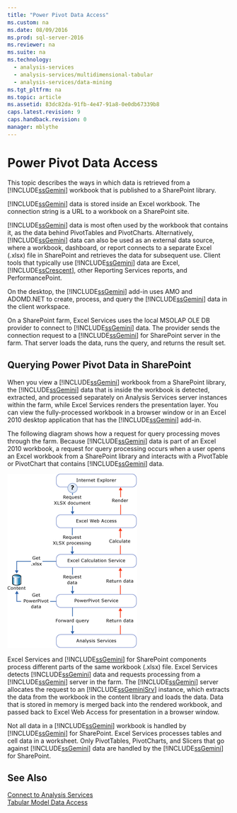 ```yaml
---
title: "Power Pivot Data Access"
ms.custom: na
ms.date: 08/09/2016
ms.prod: sql-server-2016
ms.reviewer: na
ms.suite: na
ms.technology: 
  - analysis-services
  - analysis-services/multidimensional-tabular
  - analysis-services/data-mining
ms.tgt_pltfrm: na
ms.topic: article
ms.assetid: 83dc82da-91fb-4e47-91a8-0e0db67339b8
caps.latest.revision: 9
caps.handback.revision: 0
manager: mblythe
---
```

# Power Pivot Data Access
This topic describes the ways in which data is retrieved from a [!INCLUDE[ssGemini](../../Topics/TopicNameContainA/tokens/ssGemini_md.md)] workbook that is published to a SharePoint library.  
  
 [!INCLUDE[ssGemini](../../Topics/TopicNameContainA/tokens/ssGemini_md.md)] data is stored inside an Excel workbook. The connection string is a URL to a workbook on a SharePoint site.  
  
 [!INCLUDE[ssGemini](../../Topics/TopicNameContainA/tokens/ssGemini_md.md)] data is most often used by the workbook that contains it, as the data behind PivotTables and PivotCharts. Alternatively, [!INCLUDE[ssGemini](../../Topics/TopicNameContainA/tokens/ssGemini_md.md)] data can also be used as an external data source, where a workbook, dashboard, or report connects to a separate Excel (.xlsx) file in SharePoint and retrieves the data for subsequent use. Client tools that typically use [!INCLUDE[ssGemini](../../Topics/TopicNameContainA/tokens/ssGemini_md.md)] data are Excel, [!INCLUDE[ssCrescent](../../Topics/TopicNameContainA/tokens/ssCrescent_md.md)], other Reporting Services reports, and PerformancePoint.  
  
 On the desktop, the [!INCLUDE[ssGemini](../../Topics/TopicNameContainA/tokens/ssGemini_md.md)] add-in uses AMO and ADOMD.NET to create, process, and query the [!INCLUDE[ssGemini](../../Topics/TopicNameContainA/tokens/ssGemini_md.md)] data in the client workspace.  
  
 On a SharePoint farm, Excel Services uses the local MSOLAP OLE DB provider to connect to [!INCLUDE[ssGemini](../../Topics/TopicNameContainA/tokens/ssGemini_md.md)] data. The provider sends the connection request to a [!INCLUDE[ssGemini](../../Topics/TopicNameContainA/tokens/ssGemini_md.md)] for SharePoint server in the farm. That server loads the data, runs the query, and returns the result set.  
  
##  <a name="queryproc"></a> Querying Power Pivot Data in SharePoint  
 When you view a [!INCLUDE[ssGemini](../../Topics/TopicNameContainA/tokens/ssGemini_md.md)] workbook from a SharePoint library, the [!INCLUDE[ssGemini](../../Topics/TopicNameContainA/tokens/ssGemini_md.md)] data that is inside the workbook is detected, extracted, and processed separately on Analysis Services server instances within the farm, while Excel Services renders the presentation layer. You can view the fully-processed workbook in a browser window or in an Excel 2010 desktop application that has the [!INCLUDE[ssGemini](../../Topics/TopicNameContainA/tokens/ssGemini_md.md)] add-in.  
  
 The following diagram shows how a request for query processing moves through the farm. Because [!INCLUDE[ssGemini](../../Topics/TopicNameContainA/tokens/ssGemini_md.md)] data is part of an Excel 2010 workbook, a request for query processing occurs when a user opens an Excel workbook from a SharePoint library and interacts with a PivotTable or PivotChart that contains [!INCLUDE[ssGemini](../../Topics/TopicNameContainA/tokens/ssGemini_md.md)] data.  
  
 ![GMNI&#95;DataProcReq](../../Topics/TopicNameNotContainA/images/GMNI_DataProcReq.gif "GMNI_DataProcReq")  
  
 Excel Services and [!INCLUDE[ssGemini](../../Topics/TopicNameContainA/tokens/ssGemini_md.md)] for SharePoint components process different parts of the same workbook (.xlsx) file. Excel Services detects [!INCLUDE[ssGemini](../../Topics/TopicNameContainA/tokens/ssGemini_md.md)] data and requests processing from a [!INCLUDE[ssGemini](../../Topics/TopicNameContainA/tokens/ssGemini_md.md)] server in the farm. The [!INCLUDE[ssGemini](../../Topics/TopicNameContainA/tokens/ssGemini_md.md)] server allocates the request to an [!INCLUDE[ssGeminiSrv](../../Topics/TopicNameContainA/tokens/ssGeminiSrv_md.md)] instance, which extracts the data from the workbook in the content library and loads the data. Data that is stored in memory is merged back into the rendered workbook, and passed back to Excel Web Access for presentation in a browser window.  
  
 Not all data in a [!INCLUDE[ssGemini](../../Topics/TopicNameContainA/tokens/ssGemini_md.md)] workbook is handled by [!INCLUDE[ssGemini](../../Topics/TopicNameContainA/tokens/ssGemini_md.md)] for SharePoint. Excel Services processes tables and cell data in a worksheet. Only PivotTables, PivotCharts, and Slicers that go against [!INCLUDE[ssGemini](../../Topics/TopicNameContainA/tokens/ssGemini_md.md)] data are handled by the [!INCLUDE[ssGemini](../../Topics/TopicNameContainA/tokens/ssGemini_md.md)] for SharePoint.  
  
## See Also  
 [Connect to Analysis Services](../../Topics/TopicNameNotContainA/Connect-to-Analysis-Services.md)   
 [Tabular Model Data Access](../../Topics/TopicNameNotContainA/Tabular-Model-Data-Access.md)
